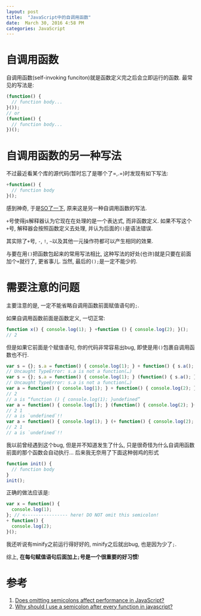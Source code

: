 ```yaml
---
layout: post
title:  "JavaScript中的自调用函数"
date:  March 30, 2016 4:58 PM
categories: JavaScript
---
```


# 自调用函数
自调用函数(self-invoking funciton)就是函数定义完之后会立即运行的函数. 最常见的写法是:

```js
(function() {
  // function body...
}());
// or
(function() {
  // function body...
})();
```

# 自调用函数的另一种写法
不过最近看某个库的源代码(暂时忘了是哪个了=,.=)时发现有如下写法:

```js
+function() {
  // function body
}();
```

感到神奇, 于是[SO了一下](http://stackoverflow.com/questions/13341698/javascript-plus-sign-in-front-of-function-name), 原来这是另一种自调用函数的写法.

`+`号使得js解释器认为它现在在处理的是一个表达式, 而非函数定义. 如果不写这个`+`号, 解释器会按照函数定义去处理, 并认为后面的`()`是语法错误.

其实除了`+`号, `-`, `!`, `~`以及其他一元操作符都可以产生相同的效果.

与要在用`()`把函数包起来的常用写法相比, 这种写法的好处(也许)就是只要在前面加个`+`就行了, 更省事儿. 当然, 最后的`();`是一定不能少的.

# 需要注意的问题

主要注意的是, 一定不能省略自调用函数前面赋值语句的`;`.

如果自调用函数前面是函数定义, 一切正常:

```js
function x() { console.log(1); } +function () { console.log(2); }();
// 2
```

但是如果它前面是个赋值语句, 你的代码非常容易出bug, 即使是用`()`包裹自调用函数也不行.

```js
var s = {}; s.a = function() { console.log(1); } + function() { s.a(); }();
// Uncaught TypeError: s.a is not a function(…)
var s = {}; s.a = function() { console.log(1); } (function() { s.a(); }());
// Uncaught TypeError: s.a is not a function(…)
var a = function() { console.log(1); } + function() { console.log(2); }();
// 2
// a is “function () { console.log(1); }undefined”
var a = function() { console.log(1); } (function() { console.log(2); }());
// 2 1
// a is `undefined`!!
var a = function() { console.log(1); } (+ function() { console.log(2); }());
// 2 1
// a is `undefined`!!
```

我以前曾经遇到这个bug, 但是并不知道发生了什么, 只是很奇怪为什么自调用函数前面的那个函数会自动执行... 后来我无奈用了下面这种弱鸡的形式

```js
function init() {
  // function body
}
init();
```

正确的做法应该是:

```js
var x = function() {
  console.log(1);
}; // <---------------- here! DO NOT omit this semicolon!
+ function() {
  console.log(2);
}();
```

我还听说有minify之前运行得好好的, minify之后就出bug, 也是因为少了`;`.

综上, **在每句赋值语句后面加上`;`号是一个很重要的好习惯**!

# 参考

1. [Does omitting semicolons affect performance in JavaScript?](http://stackoverflow.com/questions/14379946/does-omitting-semicolons-affect-performance-in-javascript)
2. [Why should I use a semicolon after every function in javascript?](http://stackoverflow.com/questions/1834642/why-should-i-use-a-semicolon-after-every-function-in-javascript)